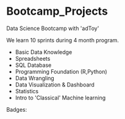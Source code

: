 # Bootcamp_Projects

Data Science Bootcamp with 'adToy'

We learn 10 sprints during 4 month program.
- Basic Data Knowledge
- Spreadsheets
- SQL Database
- Programming Foundation (R,Python)
- Data Wrangling
- Data Visualization & Dashboard
- Statistics
- Intro to 'Classical' Machine learning

Badges: 
